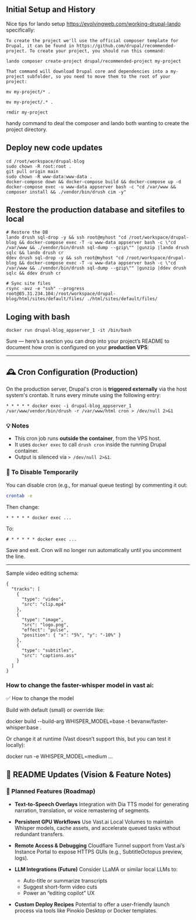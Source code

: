 ## Initial Setup and History

Nice tips for lando setup https://evolvingweb.com/working-drupal-lando
specifically:
```
To create the project we'll use the official composer template for Drupal, it can be found in https://github.com/drupal/recommended-project. To create your project, you should run this command:

lando composer create-project drupal/recommended-project my-project

That command will download Drupal core and dependencies into a my-project subfolder, so you need to move them to the root of your project:

mv my-project/* .

mv my-project/.* .

rmdir my-project
```
handy command to deal the composer and lando both wanting to create the project directory.


## Deploy new code updates
```
cd /root/workspace/drupal-blog
sudo chown -R root:root .
git pull origin main
sudo chown -R www-data:www-data .
docker-compose down && docker-compose build && docker-compose up -d
docker-compose exec -u www-data appserver bash -c "cd /var/www && composer install && ./vendor/bin/drush cim -y"
```

## Restore the production database and sitefiles to local
```
# Restore the DB
lando drush sql-drop -y && ssh root@myhost "cd /root/workspace/drupal-blog && docker-compose exec -T -u www-data appserver bash -c \"cd /var/www && ./vendor/bin/drush sql-dump --gzip\"" |gunzip |lando drush sqlc && lando drush cr
ddev drush sql-drop -y && ssh root@myhost "cd /root/workspace/drupal-blog && docker-compose exec -T -u www-data appserver bash -c \"cd /var/www && ./vendor/bin/drush sql-dump --gzip\"" |gunzip |ddev drush sqlc && ddev drush cr

# Sync site files
rsync -avz -e "ssh" --progress root@85.31.234.104:/root/workspace/drupal-blog/html/sites/default/files/ ./html/sites/default/files/
```

## Loging with bash
```
docker run drupal-blog_appserver_1 -it /bin/bash
```

Sure — here’s a section you can drop into your project’s README to document how cron is configured on your **production VPS**:

---

## 🕰️ Cron Configuration (Production)

On the production server, Drupal's cron is **triggered externally** via the host system's crontab. It runs every minute using the following entry:

```cron
* * * * * docker exec -i drupal-blog_appserver_1 /var/www/vendor/bin/drush -r /var/www/html cron > /dev/null 2>&1
```

### 💡 Notes

* This cron job runs **outside the container**, from the VPS host.
* It uses `docker exec` to call `drush cron` inside the running Drupal container.
* Output is silenced via `> /dev/null 2>&1`.

### 🔧 To Disable Temporarily

You can disable cron (e.g., for manual queue testing) by commenting it out:

```bash
crontab -e
```

Then change:

```cron
* * * * * docker exec ...
```

To:

```cron
# * * * * * docker exec ...
```

Save and exit. Cron will no longer run automatically until you uncomment the line.

---




Sample video editing schema:
```
{
  "tracks": [
    {
      "type": "video",
      "src": "clip.mp4"
    },
    {
      "type": "image",
      "src": "logo.png",
      "effect": "pulse",
      "position": { "x": "5%", "y": "-10%" }
    },
    {
      "type": "subtitles",
      "src": "captions.ass"
    }
  ]
}
```


### How to change the faster-whisper model in vast ai:

✅ How to change the model

Build with default (small) or override like:

docker build --build-arg WHISPER_MODEL=base -t bevanw/faster-whisper:base .

Or change it at runtime (Vast doesn’t support this, but you can test it locally):

docker run -e WHISPER_MODEL=medium ...

## 📘 **README Updates** (Vision & Feature Notes)

### 🔮 Planned Features (Roadmap)

* **Text-to-Speech Overlays**
  Integration with Dia TTS model for generating narration, translation, or voice remastering of segments.

* **Persistent GPU Workflows**
  Use Vast.ai Local Volumes to maintain Whisper models, cache assets, and accelerate queued tasks without redundant transfers.

* **Remote Access & Debugging**
  Cloudflare Tunnel support from Vast.ai’s Instance Portal to expose HTTPS GUIs (e.g., SubtitleOctopus preview, logs).

* **LLM Integrations (Future)**
  Consider LLaMA or similar local LLMs to:

  * Auto-title or summarize transcripts
  * Suggest short-form video cuts
  * Power an “editing copilot” UX

* **Custom Deploy Recipes**
  Potential to offer a user-friendly launch process via tools like Pinokio Desktop or Docker templates.
